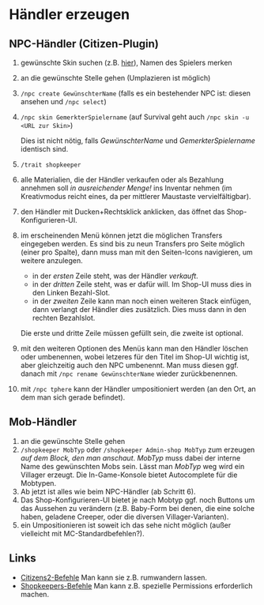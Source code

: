 # Händler erzeugen

## NPC-Händler (Citizen-Plugin)

1. gewünschte Skin suchen (z.B. [hier](https://de.namemc.com/minecraft-skins)), Namen des Spielers merken
1. an die gewünschte Stelle gehen (Umplazieren ist möglich)
1. `/npc create GewünschterName` (falls es ein bestehender NPC ist: diesen ansehen und `/npc select`)
1. `/npc skin GemerkterSpielername` (auf Survival geht auch `/npc skin -u <URL zur Skin>`)
   
   Dies ist nicht nötig, falls _GewünschterName_ und _GemerkterSpielername_ identisch sind.
1. `/trait shopkeeper`
1. alle Materialien, die der Händler verkaufen oder als Bezahlung annehmen soll 
   _in ausreichender Menge!_ ins Inventar nehmen (im Kreativmodus reicht eines, 
   da per mittlerer Maustaste vervielfältigbar).
1. den Händler mit Ducken+Rechtsklick anklicken, das öffnet das Shop-Konfigurieren-UI.
1. im erscheinenden Menü können jetzt die möglichen Transfers eingegeben werden.
   Es sind bis zu neun Transfers pro Seite möglich (einer pro Spalte),
   dann muss man mit den Seiten-Icons navigieren, um weitere anzulegen.
   * in der _ersten_ Zeile steht, was der Händler _verkauft_.
   * in der _dritten_ Zeile steht, was er dafür will. Im Shop-UI muss dies in den Linken Bezahl-Slot. 
   * in der _zweiten_ Zeile kann man noch einen weiteren Stack einfügen, dann verlangt der Händler dies zusätzlich. 
     Dies muss dann in den rechten Bezahlslot.
   
   Die erste und dritte Zeile müssen gefüllt sein, die zweite ist optional. 
1. mit den weiteren Optionen des Menüs kann man den Händler löschen oder umbenennen, wobei letzeres für den Titel im
   Shop-UI wichtig ist, aber gleichzeitig auch den NPC umbenennt. Man muss diesen ggf. danach mit `/npc rename GewünschterName`
   wieder zurückbenennen.
1. mit `/npc tphere` kann der Händler umpositioniert werden (an den Ort, an dem man sich gerade befindet).

## Mob-Händler

1. an die gewünschte Stelle gehen
1. `/shopkeeper MobTyp` oder `/shopkeeper Admin-shop MobTyp` zum erzeugen _auf dem Block, den man anschaut_. 
   _MobTyp_ muss dabei der interne Name des gewünschten Mobs sein. Lässt man _MobTyp_ weg wird ein Villager erzeugt. 
   Die In-Game-Konsole bietet Autocomplete für die Mobtypen. 
1. Ab jetzt ist alles wie beim NPC-Händler (ab Schritt 6). 
1. Das Shop-Konfigurieren-UI bietet je nach Mobtyp ggf. noch Buttons um das Aussehen zu verändern (z.B. Baby-Form bei denen,
   die eine solche haben,  geladene Creeper, oder die diversen Villager-Varianten).
1. ein Umpositionieren ist soweit ich das sehe nicht möglich (außer vielleicht mit MC-Standardbefehlen?). 

## Links
* [Citizens2-Befehle](https://wiki.citizensnpcs.co/Commands)
  Man kann sie z.B. rumwandern lassen.
* [Shopkeepers-Befehle](https://github.com/Shopkeepers/Shopkeepers-Wiki/wiki/Commands)
  Man kann z.B. spezielle Permissions erforderlich machen. 

